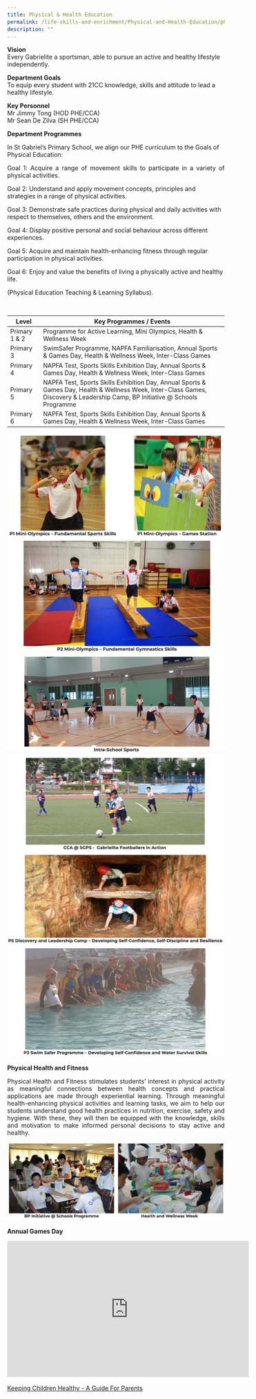 ```yaml
---
title: Physical & Health Education
permalink: /life-skills-and-enrichment/Physical-and-Health-Education/physical-health-and-education/
description: ""
---
```

**Vision**   
Every Gabrielite a sportsman, able to pursue an active and healthy lifestyle independently.

**Department Goals**    
To equip every student with 21CC knowledge, skills and attitude to lead a healthy lifestyle.

**Key Personnel** <br>
Mr Jimmy Tong (HOD PHE/CCA) <br>
Mr Sean De Zilva (SH PHE/CCA)


**Department Programmes** <br>

In St Gabriel’s Primary School, we align our PHE curriculum to the Goals of Physical Education:

<p align="justify">
Goal 1: Acquire a range of movement skills to participate in a variety of physical activities.<br>

Goal 2: Understand and apply movement concepts, principles and strategies in a range of physical activities.<br>

Goal 3: Demonstrate safe practices during physical and daily activities with respect to themselves, others and the environment.<br>

Goal 4: Display positive personal and social behaviour across different experiences.<br>
																																												
Goal 5: Acquire and maintain health-enhancing fitness through regular participation in physical activities.<br>

Goal 6: Enjoy and value the benefits of living a physically active and healthy life.<br>

(Physical Education Teaching & Learning Syllabus).
</p>

<br>

| Level | Key Programmes / Events |
| -------- | -------- |
| Primary 1 & 2  | Programme for Active Learning, Mini Olympics, Health & Wellness Week   |
|Primary 3|SwimSafer Programme, NAPFA Familiarisation, Annual Sports & Games Day, Health & Wellness Week, Inter-Class Games|
|Primary 4|NAPFA Test, Sports Skills Exhibition Day, Annual Sports & Games Day, Health & Wellness Week, Inter-Class Games|
|Primary 5|NAPFA Test, Sports Skills Exhibition Day, Annual Sports & Games Day, Health & Wellness Week, Inter-Class Games, Discovery & Leadership Camp, BP Initiative @ Schools Programme|
|Primary 6|NAPFA Test, Sports Skills Exhibition Day, Annual Sports & Games Day, Health & Wellness Week, Inter-Class Games|

![](/images/phe1.png)
![](/images/phe2.png)
![](/images/phe3.png)
![](/images/phe4.png)


**Physical Health and Fitness**
<p align="justify">
Physical Health and Fitness stimulates students’ interest in physical activity as meaningful connections between health concepts and practical applications are made through experiential learning. Through meaningful health-enhancing physical activities and learning tasks, we aim to help our students understand good health practices in nutrition, exercise, safety and hygiene. With these, they will then be equipped with the knowledge, skills and motivation to make informed personal decisions to stay active and healthy.</p>

![](/images/phe5.png)


**Annual Games Day**

<center><iframe width="560" height="315" src="https://www.youtube.com/embed/0dqcRUZxzjE" title="Annual Games Day" frameborder="0" allow="accelerometer; autoplay; clipboard-write; encrypted-media; gyroscope; picture-in-picture" allowfullscreen></iframe></center>

[Keeping Children Healthy - A Guide For Parents](https://drive.google.com/file/d/1rFqdpVg5te6O57zLRVgyY8vCl-BgwfuO/view?usp=sharing)